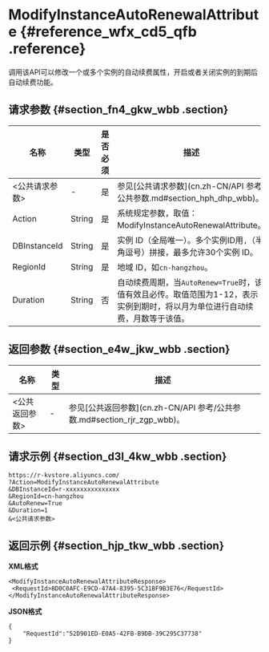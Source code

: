 # ModifyInstanceAutoRenewalAttribute {#reference_wfx_cd5_qfb .reference}

调用该API可以修改一个或多个实例的自动续费属性，开启或者关闭实例的到期后自动续费功能。

## 请求参数 {#section_fn4_gkw_wbb .section}

|名称|类型|是否必须|描述|
|--|--|----|--|
|<公共请求参数\>|-|是|参见[公共请求参数](cn.zh-CN/API 参考/公共参数.md#section_hph_dhp_wbb)。|
|Action|String|是|系统规定参数，取值：ModifyInstanceAutoRenewalAttribute。|
|DBInstanceId|String|是|实例 ID（全局唯一）。多个实例ID用`,`（半角逗号）拼接，最多允许30个实例 ID。|
|RegionId|String|是|地域 ID，如`cn-hangzhou`。|
|Duration|String|否|自动续费周期，当`AutoRenew=True`时，该值有效且必传。取值范围为1-12，表示实例到期时，将以月为单位进行自动续费，月数等于该值。|

## 返回参数 {#section_e4w_jkw_wbb .section}

|名称|类型|描述|
|--|--|--|
|<公共返回参数\>|-|参见[公共返回参数](cn.zh-CN/API 参考/公共参数.md#section_rjr_zgp_wbb)。|

## 请求示例 {#section_d3l_4kw_wbb .section}

```
https://r-kvstore.aliyuncs.com/
?Action=ModifyInstanceAutoRenewalAttribute
&DBInstanceId=r-xxxxxxxxxxxxxxx
&RegionId=cn-hangzhou
&AutoRenew=True
&Duration=1
&<公共请求参数>
```

## 返回示例 {#section_hjp_tkw_wbb .section}

**XML格式**

```
<ModifyInstanceAutoRenewalAttributeResponse>
 <RequestId>8D0C0AFC-E9CD-47A4-8395-5C31BF9B3E76</RequestId>
</ModifyInstanceAutoRenewalAttributeResponse>
```

**JSON格式**

```
{
    "RequestId":"52D901ED-E0A5-42FB-B9DB-39C295C37738"
}
```

